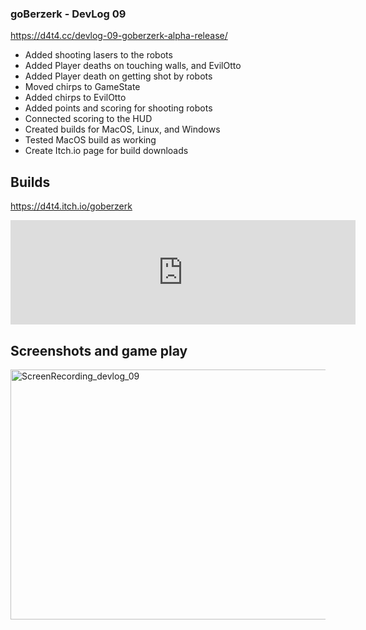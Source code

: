 ### goBerzerk - DevLog 09

https://d4t4.cc/devlog-09-goberzerk-alpha-release/

 - Added shooting lasers to the robots
 - Added Player deaths on touching walls, and EvilOtto
 - Added Player death on getting shot by robots
 - Moved chirps to GameState
 - Added chirps to EvilOtto
 - Added points and scoring for shooting robots
 - Connected scoring to the HUD
 - Created builds for MacOS, Linux, and Windows
 - Tested MacOS build as working
 - Create Itch.io page for build downloads


## Builds

https://d4t4.itch.io/goberzerk

<iframe frameborder="0" src="https://itch.io/embed/1207557?linkback=true&amp;dark=true" width="552" height="167"><a href="https://d4t4.itch.io/goberzerk">goBerzerk by d4t4</a></iframe>


## Screenshots and game play

<a data-flickr-embed="true" href="https://www.flickr.com/photos/d4t4cc/51508281405/in/album-72157719784901552/" title="ScreenRecording_devlog_09"><img src="https://live.staticflickr.com/31337/51508281405_ee654ec3c1_z.jpg" width="640" height="400" alt="ScreenRecording_devlog_09"></a><script async src="//embedr.flickr.com/assets/client-code.js" charset="utf-8"></script>

